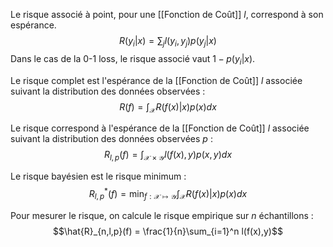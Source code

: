 

Le risque associé à point, pour une [[Fonction de Coût]] $l$, correspond à son espérance.
$$R(y_i|x) = \sum_j l(y_i,y_j)p(y_j|x)$$
Dans le cas de la 0-1 loss, le risque associé vaut $1 - p(y_i|x)$.


Le risque complet est l'espérance de la [[Fonction de Coût]] $l$ associée suivant la distribution des données observées :
$$R(f) = \int_\mathcal{X} R(f(x)|x)p(x)dx$$


Le risque correspond à l'espérance de la [[Fonction de Coût]] $l$ associée suivant la distribution des données observées $p$ :
$$R_{l,p}(f) = \int_{\mathcal{X}\times\mathcal{Y}}l(f(x),y)p(x,y)dx$$


Le risque bayésien est le risque minimum :
$$R^*_{l,p}(f) = \min_{f:\mathcal{X}\mapsto\mathcal{Y}}\int_\mathcal{X} R(f(x)|x)p(x)dx$$


Pour mesurer le risque, on calcule le risque empirique sur $n$ échantillons :
$$\hat{R}_{n,l,p}(f) = \frac{1}{n}\sum_{i=1}^n l(f(x),y)$$